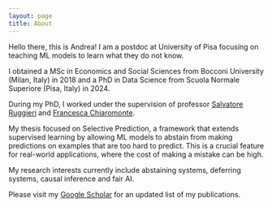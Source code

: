 ```yaml
---
layout: page
title: About
---
```


Hello there, this is Andrea! I am a postdoc at University of Pisa focusing on teaching ML models to learn what they do not know.

I obtained a MSc in Economics and Social Sciences from Bocconi University (Milan, Italy) in 2018 and
a PhD in Data Science from Scuola Normale Superiore (Pisa, Italy) in 2024.

During my PhD, I worked under the supervision of professor [Salvatore Ruggieri](https://pages.di.unipi.it/ruggieri/) 
and [Francesca Chiaromonte](https://www.santannapisa.it/it/francesca-chiaromonte).

My thesis focused on Selective Prediction, a framework that extends supervised learning by allowing ML models
to abstain from making predictions on examples that are too hard to predict. 
This is a crucial feature for real-world applications, where the cost of making a mistake can be high.

My research interests currently include abstaining systems, deferring systems, causal inference and fair AI.

Please visit my [Google Scholar](https://scholar.google.it/citations?user=BlN-HBoAAAAJ&hl=it) for an updated list of my publications.

